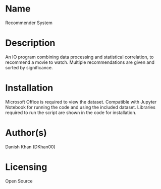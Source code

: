 # Name
Recommender System
# Description
An IO program combining data processing and statistical correlation, to recommend a movie to watch. Multiple recommendations are given and sorted by significance.
# Installation
Microsoft Office is required to view the dataset. Compatible with Jupyter Notebook for running the code and using the included dataset. Libraries required to run the script are shown in the code for installation.
# Author(s)
Danish Khan (DKhan00)
# Licensing
Open Source
